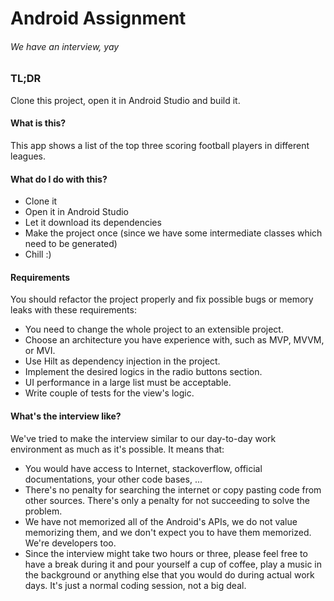 # Android Assignment
######  We have an interview, yay

### TL;DR

Clone this project, open it in Android Studio and build it.

#### What is this?

This app shows a list of the top three scoring football players in different leagues.

#### What do I do with this?

- Clone it
- Open it in Android Studio
- Let it download its dependencies
- Make the project once (since we have some intermediate classes which need to be generated)
- Chill :)

#### Requirements

You should refactor the project properly and fix possible bugs or memory leaks with these requirements:

- You need to change the whole project to an extensible project. 
- Choose an architecture you have experience with, such as MVP, MVVM, or MVI.
- Use Hilt as dependency injection in the project.
- Implement the desired logics in the radio buttons section.
- UI performance in a large list must be acceptable.
- Write couple of tests for the view's logic.


#### What's the interview like?

We've tried to make the interview similar to our day-to-day work environment as much as it's
possible. It means that:

- You would have access to Internet, stackoverflow, official documentations, your other code
  bases, ...
- There's no penalty for searching the internet or copy pasting code from other sources. There's
  only a penalty for not succeeding to solve the problem.
- We have not memorized all of the Android's APIs, we do not value memorizing them, and we don't
  expect you to have them memorized. We're developers too.
- Since the interview might take two hours or three, please feel free to have a break during it and
  pour yourself a cup of coffee, play a music in the background or anything else that you would
  do during actual work days. It's just a normal coding session, not a big deal.
